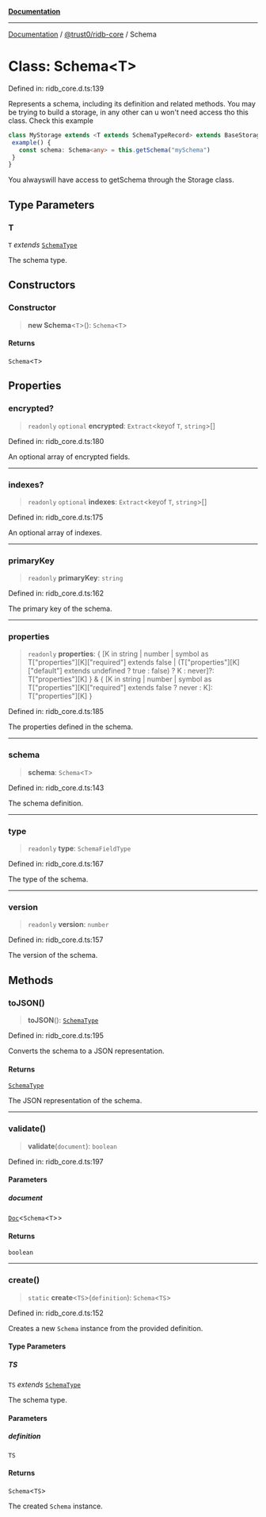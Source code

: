 [**Documentation**](../../../README.md)

***

[Documentation](../../../README.md) / [@trust0/ridb-core](../README.md) / Schema

# Class: Schema\<T\>

Defined in: ridb\_core.d.ts:139

Represents a schema, including its definition and related methods.
You may be trying to build a storage, in any other can u won't need access tho this class.
Check this example 

```typescript
class MyStorage extends <T extends SchemaTypeRecord> extends BaseStorage<T> {
 example() {
   const schema: Schema<any> = this.getSchema("mySchema")
 }
}
```
You alwayswill have access to getSchema through the Storage class.

## Type Parameters

### T

`T` *extends* [`SchemaType`](../type-aliases/SchemaType.md)

The schema type.

## Constructors

### Constructor

> **new Schema**\<`T`\>(): `Schema`\<`T`\>

#### Returns

`Schema`\<`T`\>

## Properties

### encrypted?

> `readonly` `optional` **encrypted**: `Extract`\<keyof `T`, `string`\>[]

Defined in: ridb\_core.d.ts:180

An optional array of encrypted fields.

***

### indexes?

> `readonly` `optional` **indexes**: `Extract`\<keyof `T`, `string`\>[]

Defined in: ridb\_core.d.ts:175

An optional array of indexes.

***

### primaryKey

> `readonly` **primaryKey**: `string`

Defined in: ridb\_core.d.ts:162

The primary key of the schema.

***

### properties

> `readonly` **properties**: \{ \[K in string \| number \| symbol as T\["properties"\]\[K\]\["required"\] extends false \| (T\["properties"\]\[K\]\["default"\] extends undefined ? true : false) ? K : never\]?: T\["properties"\]\[K\] \} & \{ \[K in string \| number \| symbol as T\["properties"\]\[K\]\["required"\] extends false ? never : K\]: T\["properties"\]\[K\] \}

Defined in: ridb\_core.d.ts:185

The properties defined in the schema.

***

### schema

> **schema**: `Schema`\<`T`\>

Defined in: ridb\_core.d.ts:143

The schema definition.

***

### type

> `readonly` **type**: `SchemaFieldType`

Defined in: ridb\_core.d.ts:167

The type of the schema.

***

### version

> `readonly` **version**: `number`

Defined in: ridb\_core.d.ts:157

The version of the schema.

## Methods

### toJSON()

> **toJSON**(): [`SchemaType`](../type-aliases/SchemaType.md)

Defined in: ridb\_core.d.ts:195

Converts the schema to a JSON representation.

#### Returns

[`SchemaType`](../type-aliases/SchemaType.md)

The JSON representation of the schema.

***

### validate()

> **validate**(`document`): `boolean`

Defined in: ridb\_core.d.ts:197

#### Parameters

##### document

[`Doc`](../type-aliases/Doc.md)\<`Schema`\<`T`\>\>

#### Returns

`boolean`

***

### create()

> `static` **create**\<`TS`\>(`definition`): `Schema`\<`TS`\>

Defined in: ridb\_core.d.ts:152

Creates a new `Schema` instance from the provided definition.

#### Type Parameters

##### TS

`TS` *extends* [`SchemaType`](../type-aliases/SchemaType.md)

The schema type.

#### Parameters

##### definition

`TS`

#### Returns

`Schema`\<`TS`\>

The created `Schema` instance.
